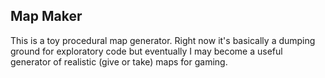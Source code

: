 ## Map Maker

This is a toy procedural map generator. Right now it's basically a dumping ground for exploratory code but eventually I may become a useful generator of realistic (give or take) maps for gaming.
